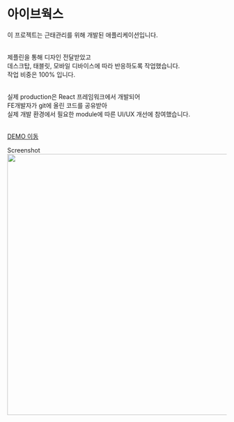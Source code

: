 # 아이브웍스

이 프로젝트는 근태관리를 위해 개발된 애플리케이션입니다.<br/><br/>

제플린을 통해 디자인 전달받았고<br/>
데스크탑, 태블릿, 모바일 디바이스에 따라 반응하도록 작업했습니다.<br/>
작업 비중은 100% 입니다.<br/><br/>

실제 production은 React 프레임워크에서 개발되어<br/>
FE개발자가 git에 올린 코드를 공유받아<br/>
실제 개발 환경에서 필요한 module에 따른 UI/UX 개선에 참여했습니다.<br/><br/>

<a href="https://haemi-jeon.github.io/PF-01/" target="_blank">DEMO 이동</a><br/>

Screenshot<br/>
<img src="https://github.com/user-attachments/assets/cd75441d-44b4-4309-b9cd-1c87af954e9d" width="600" />

